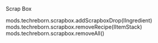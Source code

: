 Scrap Box

mods.techreborn.scrapbox.addScrapboxDrop(IIngredient)
mods.techreborn.scrapbox.removeRecipe(IItemStack)
mods.techreborn.scrapbox.removeAll()
